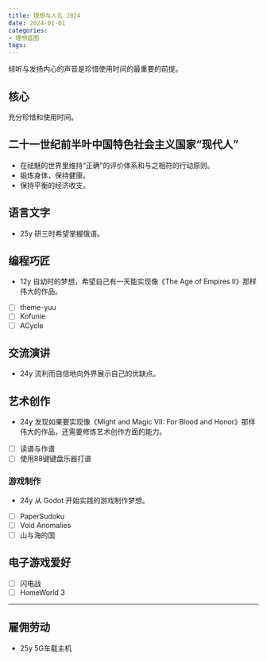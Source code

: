 ```yaml
---
title: 理想与人生 2024
date: 2024-01-01
categories:
- 理想蓝图
tags:
---
```


倾听与发扬内心的声音是珍惜使用时间的最重要的前提。

## 核心

充分珍惜和使用时间。

## 二十一世纪前半叶中国特色社会主义国家“现代人”

- 在祛魅的世界里维持“正确”的评价体系和与之相符的行动原则。
- 锻炼身体，保持健康。
- 保持平衡的经济收支。

## 语言文字

- 25y 研三时希望掌握俄语。

## 编程巧匠

- 12y 自幼时的梦想，希望自己有一天能实现像《The Age of Empires II》那样伟大的作品。

- [ ] theme-yuu
- [ ] Kofunie
- [ ] ACycle

## 交流演讲

- 24y 流利而自信地向外界展示自己的优缺点。

## 艺术创作

- 24y 发现如果要实现像《Might and Magic VII: For Blood and Honor》那样伟大的作品，还需要修炼艺术创作方面的能力。

- [ ] 读谱与作谱
- [ ] 使用88键键盘乐器打谱

### 游戏制作

- 24y 从 Godot 开始实践的游戏制作梦想。

- [ ] PaperSudoku
- [ ] Void Anomalies
- [ ] 山与海的国

## 电子游戏爱好

- [ ] 闪电战
- [ ] HomeWorld 3

---

## 雇佣劳动

- 25y 5G车载主机
